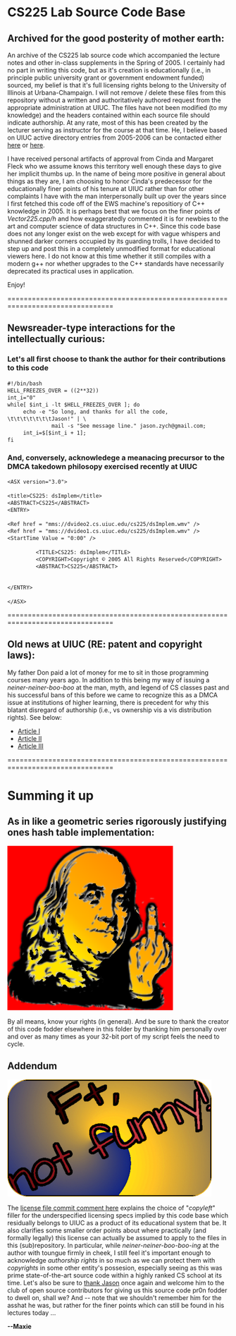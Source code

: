 # CS225 Lab Source Code Base

## Archived for the good posterity of mother earth: 

An archive of the CS225 lab source code which accompanied the lecture notes and other 
in-class supplements in the Spring of 2005. I certainly had no part in writing this 
code, but as it's creation is educationally (i.e., in principle public university grant 
or government endowment funded) sourced, my belief is that it's full licensing rights belong to the 
University of Illinois at Urbana-Champaign. I will not remove / delete these files from 
this repository without a written and authoritatively authored request from the appropriate 
administration at UIUC. The files have not been modified (to my knowledge) and the headers 
contained within each source file should indicate authorship. At any rate, most of this has 
been created by the lecturer serving as instructor for the course at that time. He, I believe 
based on UIUC active directory entries from 2005-2006 can be contacted either 
[here](mailto:jzych3@gmail.com) or [here](mailto:jason.zych@gmail.com). 

I have received personal artifacts of approval from Cinda and Margaret Fleck who we 
assume knows this territory well enough these days to give her implicit thumbs up.
In the name of being more positive in general about things as they are, I am choosing to 
honor Cinda's predecessor for the educationally finer points of his tenure at UIUC rather 
than for other complaints I have with the man interpersonally built up over the years since 
I first fetched this code off of the EWS machine's repositiory of C++ knowledge in 2005. 
It is perhaps best that we focus on the finer points of *Vector225.cpp/h* and how 
exaggeratedly commented it is for newbies to the art and computer science of data structures in C++. 
Since this code base does not any longer exist on the web except for with vague whispers and shunned darker 
corners occupied by its guarding trolls, I have decided to step up and post this in a completely 
unmodified format for educational viewers here. I do not know at this time whether it still 
compiles with a modern g++ nor whether upgrades to the C++ standards have necessarily 
deprecated its practical uses in application. 

Enjoy!

================================================================================

## Newsreader-type interactions for the intellectually curious:

### Let's all first choose to thank the author for their contributions to this code

```
#!/bin/bash
HELL_FREEZES_OVER = ((2**32))
int_i="0"
while[ $int_i -lt $HELL_FREEZES_OVER ]; do
     echo -e "So long, and thanks for all the code, \t\t\t\t\t\t\tJason!" | \
              mail -s "See message line." jason.zych@gmail.com;
     int_i=$[$int_i + 1];
fi
```

### And, conversely, acknowledege a meanacing precursor to the DMCA takedown philosopy exercised recently at UIUC

```
<ASX version="3.0">

<title>CS225: dsImplem</title>
<ABSTRACT>CS225</ABSTRACT>
<ENTRY>

<Ref href = "mms://dvideo2.cs.uiuc.edu/cs225/dsImplem.wmv" />
<Ref href = "mms://dvideo1.cs.uiuc.edu/cs225/dsImplem.wmv" />
<StartTime Value = "0:00" />

         <TITLE>CS225: dsImplem</TITLE>
         <COPYRIGHT>Copyright © 2005 All Rights Reserved</COPYRIGHT>
         <ABSTRACT>CS225</ABSTRACT>


</ENTRY>

</ASX>
```

================================================================================

## Old news at UIUC (RE: patent and copyright laws):

My father Don paid a lot of money for me to sit in those programming courses many years ago. 
In addition to this being my way of issuing a *neiner-neiner-boo-boo* at the man, myth, and 
legend of CS classes past and his successful bans of this before we came to recognize this 
as a DMCA issue at institutions of higher learning, there is precedent for why this blatant 
disregard of authorship (i.e., vs ownership vis a vis distribution rights). See below:

* [Article I](https://www.insidehighered.com/news/2016/11/11/homework-help-companies-continue-raise-copyright-academic-integrity-issues)
* [Article II](https://www.wired.com/2015/02/university-bans-github-homework-changes-mind/)
* [Article III](https://publish.illinois.edu/illinoisblj/category/intellectual-property/)

================================================================================

# Summing it up 

## As in like a geometric series rigorously justifying ones hash table implementation:

<img src="https://github.com/maxieds/ManuscriptComputationalData/blob/master/misc/other-publicly-funded/OlBenMeetsCheGuevara2600Style.png" />

By all means, know your rights (in general). And be sure to thank the creator of this code fodder elsewhere in this 
folder by thanking him personally over and over as many times as your 32-bit port of my script feels the need 
to cycle. 

## Addendum 

<img src="https://github.com/maxieds/ManuscriptComputationalData/blob/master/misc/other-publicly-funded/HaHaMeSoGraded.png" />

The [license file commit comment here](https://github.com/maxieds/ManuscriptComputationalData/commit/05a7b002d32579e9de3bdeef8575ac90d93d19c7#commitcomment-32239355) explains the choice of "*copyleft*" filler for the underspecified licensing specs implied by this code base which residually belongs to UIUC as a product of its educational system that be. It also clarifies some smaller order points about where practically (and formally legally) this license can actually be assumed to apply to the files in this (sub)repository. In particular, while *neiner-neiner-boo-boo-ing* at the author with toungue firmly in cheek, I still feel it's important enough to acknowledge *authorship rights* in so much as we can protect them with *copyrights* in some other entity's possesion, especially seeing as this was prime state-of-the-art source code within a highly ranked CS school at its time. Let's also be sure to [thank Jason](https://github.com/maxieds/ManuscriptComputationalData/tree/master/misc/other-publicly-funded#newsreader-type-interactions-for-the-intellectually-curious) once again and welcome him to the club of open source contributors for giving us this source code pr0n fodder to dwell on, shall we? And -- note that we shouldn't remember him for the asshat he was, but rather for the finer points which can still be found in his lectures today ...

**--Maxie**


